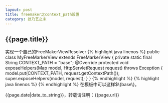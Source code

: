 ```yaml
---
layout: post
title: freemaker之context_path设置
category: 技乃艺之末
---
```

<h2>{{page.title}}</h2>
<p>
实现一个自己的FreeMakerViewResolver
{% highlight java linenos %}
public class MyFreeMarkerView extends FreeMarkerView {
	private static final String CONTEXT_PATH = "base"; 
	@Override
	protected void exposeHelpers(Map<String, Object> model,
			HttpServletRequest request) throws Exception {
		model.put(CONTEXT_PATH, request.getContextPath());
		super.exposeHelpers(model, request);
	}
}
{% endhighlight %}
{% highlight java linenos %}
<bean class="org.springframework.web.servlet.view.freemarker.FreeMarkerViewResolver">
    <property name="viewClass" value="com.scylla.utils.MyFreeMarkerView" /><!-- 自定义FreeMarkerView，用来定义项目的全局路径 -->
</bean>
{% endhighlight %}
在模板中可以这样$\{base\}。
</p>
<p>{{page.date|date_to_string}}，转载请注明：{{page.url}}</p>
